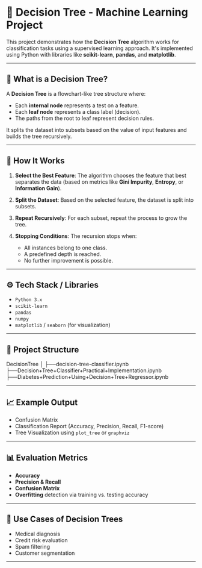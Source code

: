 # 🌳 Decision Tree - Machine Learning Project

This project demonstrates how the **Decision Tree** algorithm works for classification tasks using a supervised learning approach. It's implemented using Python with libraries like **scikit-learn**, **pandas**, and **matplotlib**.

---

## 📌 What is a Decision Tree?

A **Decision Tree** is a flowchart-like tree structure where:
- Each **internal node** represents a test on a feature.
- Each **leaf node** represents a class label (decision).
- The paths from the root to leaf represent decision rules.

It splits the dataset into subsets based on the value of input features and builds the tree recursively.

---

## 🧠 How It Works

1. **Select the Best Feature**: 
   The algorithm chooses the feature that best separates the data (based on metrics like **Gini Impurity**, **Entropy**, or **Information Gain**).

2. **Split the Dataset**: 
   Based on the selected feature, the dataset is split into subsets.

3. **Repeat Recursively**: 
   For each subset, repeat the process to grow the tree.

4. **Stopping Conditions**: 
   The recursion stops when:
   - All instances belong to one class.
   - A predefined depth is reached.
   - No further improvement is possible.

---

## ⚙️ Tech Stack / Libraries

- `Python 3.x`
- `scikit-learn`
- `pandas`
- `numpy`
- `matplotlib` / `seaborn` (for visualization)

---

## 📂 Project Structure
DecisionTree
│
├──decision-tree-classifier.ipynb
├──Decision+Tree+Classifier+Practical+Implementation.ipynb                
├──Diabetes+Prediction+Using+Decision+Tree+Regressor.ipynb

---

## 📈 Example Output

- Confusion Matrix
- Classification Report (Accuracy, Precision, Recall, F1-score)
- Tree Visualization using `plot_tree` or `graphviz`

---

## 📊 Evaluation Metrics

- **Accuracy**
- **Precision & Recall**
- **Confusion Matrix**
- **Overfitting** detection via training vs. testing accuracy

---

## 🔬 Use Cases of Decision Trees

- Medical diagnosis
- Credit risk evaluation
- Spam filtering
- Customer segmentation

---